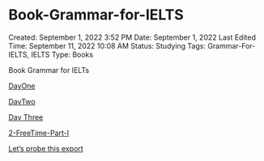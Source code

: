 # Book-Grammar-for-IELTS

Created: September 1, 2022 3:52 PM
Date: September 1, 2022
Last Edited Time: September 11, 2022 10:08 AM
Status: Studying
Tags: Grammar-For-IELTS, IELTS
Type: Books

Book Grammar for IELTs

[DayOne](https://www.notion.so/DayOne-b80eb3c8f6ef4fd3b7b3b15a5c6df9bb)

[DayTwo](https://www.notion.so/DayTwo-9d963c0e34f440bea29dc8a173f54755)

[Day Three](https://www.notion.so/Day-Three-a7cbcd1c133c42b990aadabc79bcf570) 

[2-FreeTime-Part-I](https://www.notion.so/2-FreeTime-Part-I-26761918aaa148eb85aad81cc29ca635) 

[Let’s probe this export](Book-Grammar-for-IELTS%2091b9c5e86c31459bb8f0ca4d831559a7/Let%E2%80%99s%20probe%20this%20export%206c175c4851bf45f6a1996f1604ded815.md)